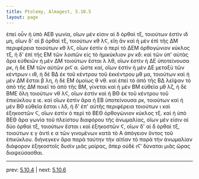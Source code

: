 ```yaml
---
title: Ptolemy, Almagest, 5.10.5
layout: page
---
```


ἐπεὶ οὖν ἡ ὑπὸ ΑΕΒ γωνία, οἵων μέν εἰσιν αἱ δ ὀρθαὶ τξ, τοιούτων ἐστὶν ιδ μη, οἵων δ' αἱ β ὀρθαὶ τξ, τοιούτων κθ λϚ, εἴη ἂν καὶ ἡ μὲν ἐπὶ τῆς ΔΜ περιφέρεια τοιούτων κθ λϚ, οἵων ἐστὶν ὁ περὶ τὸ ΔΕΜ ὀρθογώνιον κύκλος τξ, ἡ δ' ἐπὶ τῆς ΕΜ τῶν λοιπῶν εἰς τὸ ἡμικύκλιον ρν κδ: καὶ τῶν ὑπ' αὐτὰς ἄρα εὐθειῶν ἡ μὲν ΔΜ τοιούτων ἔσται λ λθ, οἵων ἐστὶν ἡ ΔΕ ὑποτείνουσα ρκ, ἡ δὲ ΕΜ τῶν αὐτῶν ριϚ α. ὥστε καί, οἵων ἐστὶν ἡ μὲν ΔΕ μεταξὺ τῶν κέντρων ι ιθ, ἡ δὲ ΒΔ ἐκ τοῦ κέντρου τοῦ ἐκκέντρου μθ μα, τοιούτων καὶ ἡ μὲν ΔΜ ἔσται β λη, ἡ δὲ ΕΜ ὁμοίως θ νθ. καὶ ἐπεὶ τὸ ἀπὸ τῆς ΒΔ λεῖψαν τὸ ἀπὸ τῆς ΔΜ ποιεῖ τὸ ἀπὸ τῆς ΒΜ, γίνεται καὶ ἡ μὲν ΒΜ εὐθεῖα μθ λζ, ἡ δὲ ΒΜΕ ὅλη τοιούτων νθ λϚ, οἵων ἐστὶν καὶ ἡ ΒΘ ἐκ τοῦ κέντρου τοῦ ἐπικύκλου ε ιε. καὶ οἵων ἐστὶν ἄρα ἡ ΕΒ ὑποτείνουσα ρκ, τοιούτων καὶ ἡ μὲν ΒΘ εὐθεῖα ἔσται ι λδ, ἡ δ' ἐπ' αὐτῆς περιφέρεια τοιούτων ι καὶ ἑξηκοστῶν Ϛ, οἵων ἐστὶν ὁ περὶ τὸ ΒΕΘ ὀρθογώνιον κύκλος τξ. καὶ ἡ ὑπὸ ΒΕΘ ἄρα γωνία τοῦ πλείστου διαφόρου τῆς ἀνωμαλίας, οἵων μέν εἰσιν αἱ δύο ὀρθαὶ τξ, τοιούτων ἔσται ι καὶ ἑξηκοστῶν Ϛ, οἵων δ' αἱ δ ὀρθαὶ τξ, τοιούτων ε γ ἀντὶ ε α τῶν γινομένων κατὰ τὸ Α ἀπόγειον ὄντος τοῦ ἐπικύκλου. διήνεγκεν ἄρα παρὰ ταύτην τὴν αἰτίαν τὸ παρὰ τὴν ἀνωμαλίαν διάφορον ἑξηκοστοῖς δυσὶν μιᾶς μοίρας, ἅπερ οὐδὲ ιϚʹ δύναται μιᾶς ὥρας διαψεύσασθαι. 

---

prev: [5.10.4](../5.10.4/) | next: [5.10.6](../5.10.6/)

